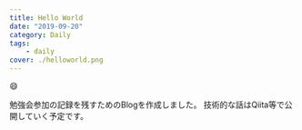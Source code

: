 ```yaml
---
title: Hello World
date: "2019-09-20"
category: Daily
tags: 
    - daily
cover: ./helloworld.png
---
```


:smile:

勉強会参加の記録を残すためのBlogを作成しました。
技術的な話はQiita等で公開していく予定です。
